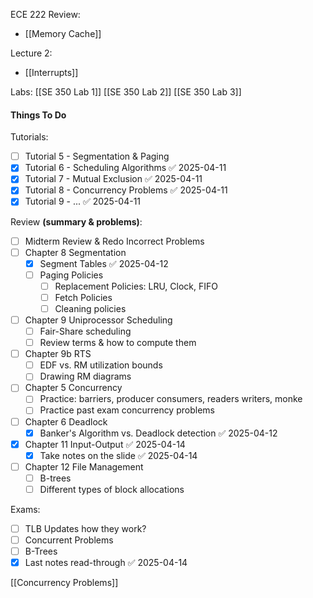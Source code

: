 ECE 222 Review:
- [[Memory Cache]]

Lecture 2:
- [[Interrupts]] 

Labs:
[[SE 350 Lab 1]]
[[SE 350 Lab 2]]
[[SE 350 Lab 3]]

#### Things To Do
Tutorials:
- [ ] Tutorial 5 - Segmentation & Paging
- [x] Tutorial 6 - Scheduling Algorithms ✅ 2025-04-11
- [x] Tutorial 7 - Mutual Exclusion ✅ 2025-04-11
- [x] Tutorial 8 - Concurrency Problems ✅ 2025-04-11
- [x] Tutorial 9 - ... ✅ 2025-04-11

Review **(summary & problems)**:
- [ ] Midterm Review & Redo Incorrect Problems
- [ ] Chapter 8 Segmentation
	- [x] Segment Tables ✅ 2025-04-12
	- [ ] Paging Policies
		- [ ] Replacement Policies: LRU, Clock, FIFO
		- [ ] Fetch Policies
		- [ ] Cleaning policies
- [ ] Chapter 9 Uniprocessor Scheduling
	- [ ] Fair-Share scheduling
	- [ ] Review terms & how to compute them
- [ ] Chapter 9b RTS
	- [ ] EDF vs. RM utilization bounds
	- [ ] Drawing RM diagrams
- [ ] Chapter 5 Concurrency
	- [ ] Practice: barriers, producer consumers, readers writers, monke 
	- [ ] Practice past exam concurrency problems
- [ ] Chapter 6 Deadlock
	- [x] Banker's Algorithm vs. Deadlock detection ✅ 2025-04-12
- [x] Chapter 11 Input-Output ✅ 2025-04-14
	- [x] Take notes on the slide ✅ 2025-04-14
- [ ] Chapter 12 File Management
	- [ ] B-trees
	- [ ] Different types of block allocations

Exams:
- [ ] TLB Updates how they work?
- [ ] Concurrent Problems
- [ ] B-Trees
- [x] Last notes read-through ✅ 2025-04-14

[[Concurrency Problems]]
